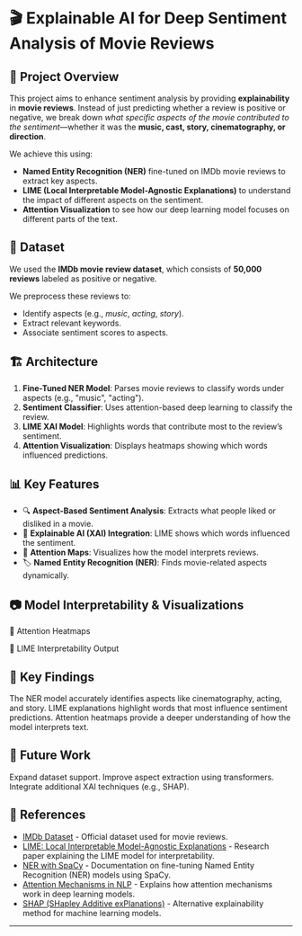 # 🎬 Explainable AI for Deep Sentiment Analysis of Movie Reviews

## 📌 Project Overview
This project aims to enhance sentiment analysis by providing **explainability** in **movie reviews**. Instead of just predicting whether a review is positive or negative, we break down *what specific aspects of the movie contributed to the sentiment*—whether it was the **music, cast, story, cinematography, or direction**.

We achieve this using:
- **Named Entity Recognition (NER)** fine-tuned on IMDb movie reviews to extract key aspects.
- **LIME (Local Interpretable Model-Agnostic Explanations)** to understand the impact of different aspects on the sentiment.
- **Attention Visualization** to see how our deep learning model focuses on different parts of the text.

## 📂 Dataset
We used the **IMDb movie review dataset**, which consists of **50,000 reviews** labeled as positive or negative.

We preprocess these reviews to:
- Identify aspects (e.g., *music*, *acting*, *story*).
- Extract relevant keywords.
- Associate sentiment scores to aspects.

## 🏗️ Architecture
1. **Fine-Tuned NER Model**: Parses movie reviews to classify words under aspects (e.g., "music", "acting").
2. **Sentiment Classifier**: Uses attention-based deep learning to classify the review.
3. **LIME XAI Model**: Highlights words that contribute most to the review’s sentiment.
4. **Attention Visualization**: Displays heatmaps showing which words influenced predictions.

## 📊 Key Features
- 🔍 **Aspect-Based Sentiment Analysis**: Extracts what people liked or disliked in a movie.
- 🧠 **Explainable AI (XAI) Integration**: LIME shows which words influenced the sentiment.
- 🎨 **Attention Maps**: Visualizes how the model interprets reviews.
- 🏷️ **Named Entity Recognition (NER)**: Finds movie-related aspects dynamically.

## 📷 Model Interpretability & Visualizations

🔹 Attention Heatmaps

🔹 LIME Interpretability Output

## 📜 Key Findings
The NER model accurately identifies aspects like cinematography, acting, and story.
LIME explanations highlight words that most influence sentiment predictions.
Attention heatmaps provide a deeper understanding of how the model interprets text.

## 🚀 Future Work
Expand dataset support.
Improve aspect extraction using transformers.
Integrate additional XAI techniques (e.g., SHAP).

## 🔗 References
- [IMDb Dataset](https://ai.stanford.edu/~amaas/data/sentiment/) - Official dataset used for movie reviews.
- [LIME: Local Interpretable Model-Agnostic Explanations](https://arxiv.org/abs/1602.04938) - Research paper explaining the LIME model for interpretability.
- [NER with SpaCy](https://spacy.io/usage/training) - Documentation on fine-tuning Named Entity Recognition (NER) models using SpaCy.
- [Attention Mechanisms in NLP](https://www.aclweb.org/anthology/N16-1174/) - Explains how attention mechanisms work in deep learning models.
- [SHAP (SHapley Additive exPlanations)](https://shap.readthedocs.io/en/latest/) - Alternative explainability method for machine learning models.

---
